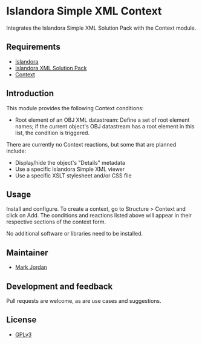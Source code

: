 # Islandora Simple XML Context

Integrates the Islandora Simple XML Solution Pack with the Context module.

## Requirements

* [Islandora](https://github.com/Islandora/islandora)
* [Islandora XML Solution Pack](https://github.com/mjordan/islandora_solution_pack_xml)
* [Context](https://drupal.org/project/context)

## Introduction

This module provides the following Context conditions:

* Root element of an OBJ XML datastream: Define a set of root element names; if the current object's OBJ datastream has a root element in this list, the condition is triggered.

There are currently no Context reactions, but some that are planned include:

* Display/hide the object's "Details" metadata
* Use a specific Islandora Simple XML viewer
* Use a specific XSLT stylesheet and/or CSS file

## Usage

Install and configure. To create a context, go to Structure > Context and click on Add. The conditions and reactions listed above will appear in their respective sections of the context form.

No additional software or libraries need to be installed.

## Maintainer

* [Mark Jordan](https://github.com/mjordan)

## Development and feedback

Pull requests are welcome, as are use cases and suggestions.

## License

* [GPLv3](http://www.gnu.org/licenses/gpl-3.0.txt)

